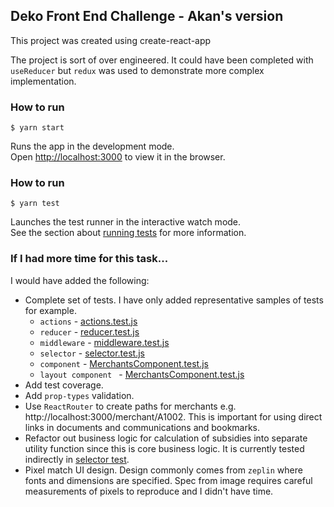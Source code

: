 ## Deko Front End Challenge - Akan's version
This project was created using create-react-app

The project is sort of over engineered. It could have been completed with `useReducer` but `redux` was used to 
demonstrate more complex implementation.

### How to run
```
$ yarn start
```

Runs the app in the development mode.<br />
Open [http://localhost:3000](http://localhost:3000) to view it in the browser.

### How to run
```
$ yarn test
```

Launches the test runner in the interactive watch mode.<br />
See the section about [running tests](https://facebook.github.io/create-react-app/docs/running-tests) for more information.

### If I had more time for this task...
I would have added the following:
 * Complete set of tests. I have only added representative samples of tests for example.
   * `actions` - [actions.test.js](./src/redux/merchant/actions.test.js)
   * `reducer` - [reducer.test.js](./src/redux/merchant/reducer.test.js)
   * `middleware` - [middleware.test.js](./src/redux/merchants/middleware.test.js)
   * `selector` - [selector.test.js](./src/redux/merchants/selector.test.js)
   * `component` - [MerchantsComponent.test.js](./src/components/Merchants/MerchantsComponent.test.js)
   * `layout component ` - [MerchantsComponent.test.js](./src/components/Merchant/MerchantLayoutComponent.test.js)
 * Add test coverage.
 * Add `prop-types` validation.
 * Use `ReactRouter` to create paths for merchants e.g. http://localhost:3000/merchant/A1002. This is important 
   for using direct links in documents and communications and bookmarks.
 * Refactor out business logic for calculation of subsidies into separate utility function since this is core business 
   logic. It is currently tested indirectly in [selector test](./src/redux/merchant/selector.test.js).
 * Pixel match UI design. Design commonly comes from `zeplin` where fonts and dimensions are specified. 
   Spec from image requires careful measurements of pixels to reproduce and I didn't have time.
